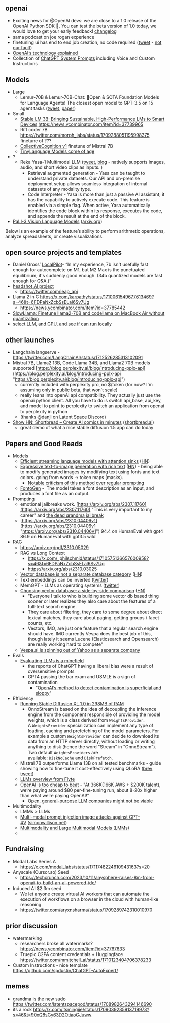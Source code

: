 ## openai

- Exciting news for @OpenAI devs: we are close to a 1.0 release of the OpenAI Python SDK 🎊. You can test the beta version of 1.0 today, we would love to get your early feedback! [changelog](https://twitter.com/StainlessAPI/status/1709650331972379060)
- sama podcast on joe rogan experience
- finetuning ui has end to end job creation, no code required ([tweet](https://twitter.com/OfficialLoganK/status/1710434050274734110) - [not our fault](https://x.com/OfficialLoganK/status/1710680533574045781?s=20))
- [OpenAI’s technology explained](https://twitter.com/OfficialLoganK/status/1712483165380415828)
- Collection of [ChatGPT System Prompts](https://news.ycombinator.com/item?id=37879077) including Voice and Custom Instructions

## Models

- Large
  - Lemur-70B & Lemur-70B-Chat: 🚀Open & SOTA Foundation Models for Language Agents! The closest open model to GPT-3.5 on 15 agent tasks ([tweet](https://twitter.com/yihengxu_/status/1712537543688990940), [paper](https://arxiv.org/abs/2310.06830))
- Small
  - [ Stable LM 3B: Bringing Sustainable, High-Performance LMs to Smart Devices](https://stability.ai/blog/stable-lm-3b-sustainable-high-performance-language-models-smart-devices) https://news.ycombinator.com/item?id=37739965
  - Rift coder 7B https://twitter.com/morph_labs/status/1709288051195998375 finetune of ???
  - [CollectiveCognition v1](https://twitter.com/Teknium1/status/1709750388528939473) finetune of Mistral 7B
  - [TinyLanguage Models come of age](https://news.ycombinator.com/item?id=37787350)
- ?
  - Reka Yasa-1 Multimodal LLM ([tweet](https://twitter.com/YiTayML/status/1709265184576204820), [blog](https://reka.ai/announcing-our-multimodal-ai-assistant/) - natively supports images, audio, and short video clips as inputs. )
    - Retrieval augmented generation - Yasa can be taught to understand private datasets. Our API and on-premise deployment setup allows seamless integration of internal datasets of any modality type.
    - Code Interpreter - Yasa is more than just a passive AI assistant; it has the capability to actively execute code. This feature is enabled via a simple flag. When active, Yasa automatically identifies the code block within its response, executes the code, and appends the result at the end of the block.
- [PaLI-3 Vision Language Models](https://arxiv.org/abs/2310.09199) ([arxiv.org](https://news.ycombinator.com/from?site=arxiv.org))

Below is an example of the feature’s ability to perform arithmetic operations, analyze spreadsheets, or create visualizations.

## open source projects and templates

- Daniel Gross’ [LocalPilot](https://x.com/danielgross/status/1708855228122964291?s=20)- “In my experience, 7b isn't usefully fast enough for autocomplete on M1, but M2 Max is the punctuated equilibrium; it's suddenly good enough. (34b quantized models are fast enough for Q&A.)“
- [headshot AI project](https://x.com/svpino/status/1711003548073504886?s=20)
  - https://twitter.com/leap_api
- Llama 2 in C https://x.com/karpathy/status/1710061549677613469?s=46&t=6FDPaNxZcbSsELal6Sv7Ug
  - https://news.ycombinator.com/item?id=37785442
- [ SlowLlama: Finetune llama2-70B and codellama on MacBook Air without quantization](https://github.com/okuvshynov/slowllama)
- [select LLM, and GPU, and see if can run locally](https://x.com/victormustar/status/1712754193784520966?s=20)

## other launches

- Langchain langserve - https://twitter.com/LangChainAI/status/1712526285313102091
- Mistral 7B, Llama2 13B, Code Llama 34B, and Llama2 70B models supported [https://blog.perplexity.ai/blog/introducing-pplx-api](https://blog.perplexity.ai/blog/introducing-pplx-api "https://blog.perplexity.ai/blog/introducing-pplx-api")
  - currently included with perplexity pro, no $/token (for now? I'm assuming only in public beta, that won't scale)
  - really leans into openAI api compatibility. They actually just use the openai python client. All you have to do is switch api_base, api_key, and model to point to perplexity to switch an application from openai to perplexity in python
  - (thanks @danjl on Latent Space Discord)
- [ Show HN: Shortbread – Create AI comics in minutes](https://shortbread.ai/) ([shortbread.ai](https://news.ycombinator.com/from?site=shortbread.ai))
  - great demo of what a nice stable diffusion 1.5 app can do today

## Papers and Good Reads

- Models
  - [Efficient streaming language models with attention sinks](https://github.com/mit-han-lab/streaming-llm) ([HN](https://news.ycombinator.com/item?id=37740932#37742452))
  - [Expressive text-to-image generation with rich text](https://rich-text-to-image.github.io/) ([HN](https://news.ycombinator.com/item?id=37770260)) - being able to modify generated images by modifying text using fonts and text colors. going from words -> token maps (masks).
    - [Notable criticism of this method over regular prompting](https://news.ycombinator.com/item?id=37772250)
  - [FontoGen](https://serce.me/posts/02-10-2023-hey-computer-make-me-a-font) -  The model takes a font description as an input, and produces a font file as an output.
- Prompting
  - emotional jailbreaks work. [https://arxiv.org/abs/2307.11760](https://arxiv.org/abs/2307.11760) "This is very important to my career" and [the dead grandma jailbreak](https://news.ycombinator.com/item?id=37743759)
  - [https://arxiv.org/abs/2310.04406v1](https://arxiv.org/abs/2310.04406v1 "https://arxiv.org/abs/2310.04406v1") 94.4 on HumanEval with gpt4 86.9 on HumanEval with gpt3.5 wild
- RAG
  - https://arxiv.org/pdf/2310.05029
  - RAG vs Long Context
    - https://x.com/_philschmid/status/1710575136657600958?s=46&t=6FDPaNxZcbSsELal6Sv7Ug
    - https://arxiv.org/abs/2310.03025
  - [Vector database is not a separate database category](https://nextword.substack.com/p/vector-database-is-not-a-separate) ([HN](https://news.ycombinator.com/item?id=37747534))
  - Text embeddings can be inverted ([twitter](https://x.com/jxmnop/status/1712562908133999069?s=20))
  - MemGPT - LLMs as operating systems ([twitter](https://x.com/iScienceLuvr/status/1712747095676117155?s=20))
  - [ Choosing vector database: a side-by-side comparison](https://benchmark.vectorview.ai/vectordbs.html) ([HN](https://news.ycombinator.com/item?id=37764489))
    - "Everyone I talk to who is building some vector db based thing sooner or later realizes they also care about the features of a full-text search engine.
    - They care about filtering, they care to some degree about direct lexical matches, they care about paging, getting groups / facet counts, etc.
    - Vectors, IMO, are just one feature that a regular search engine should have. IMO currently Vespa does the best job of this, though lately it seems Lucene (Elasticsearch and Opensearch) are really working hard to compete"
  - [Vespa.ai is spinning out of Yahoo as a separate company](https://blog.vespa.ai/vespa-is-becoming-its-own-company/)
- Evals
  - [Evaluating LLMs is a minefield](https://twitter.com/random_walker/status/1709583031001124889)
    - the reports of ChatGPT having a liberal bias were a result of oversensitive prompts
    - GPT4 passing the bar exam and USMLE is a sign of contamination
      - "[OpenAI’s method to detect contamination is superficial and sloppy](https://www.aisnakeoil.com/p/gpt-4-and-professional-benchmarks)"
- Efficiency
  - [Running Stable Diffusion XL 1.0 in 298MB of RAM](https://github.com/vitoplantamura/OnnxStream/tree/846da873570a737b49154e8f835704264864b0fe)
    - OnnxStream is based on the idea of decoupling the inference engine from the component responsible of providing the model weights, which is a class derived from `WeightsProvider`. A `WeightsProvider` specialization can implement any type of loading, caching and prefetching of the model parameters. For example a custom `WeightsProvider` can decide to download its data from an HTTP server directly, without loading or writing anything to disk (hence the word "Stream" in "OnnxStream"). Two default `WeightsProviders` are available: `DiskNoCache` and `DiskPrefetch`.
  - Mistral 7B outperforms Llama 13B on all tested benchmarks - guide showing how to fine-tune it cost-effectively using QLoRA ([brev tweet](https://twitter.com/HarperSCarroll/status/1709000201963532429))
  - [LLMs overview from Flyte](https://flyte.org/blog/getting-started-with-large-language-models-key-things-to-know#what-are-llms)
  - [OpenAI is too cheap to beat](https://generatingconversation.substack.com/p/openai-is-too-cheap-to-beat) - "At $366K ($166K AWS + $200K talent), we’re paying around $80 per-fine-tuning run, about 8-20x higher than what we’re paying OpenAI!"
    - [Open, general-purpose LLM companies might not be viable](https://www.interconnects.ai/p/are-open-llms-viable)
- Multimodality
	- LMMs > LLMs
	- [Multi-modal prompt injection image attacks against GPT-4V](https://simonwillison.net/2023/Oct/14/multi-modal-prompt-injection/) ([simonwillison.net](https://news.ycombinator.com/from?site=simonwillison.net))
	- [Multimodality and Large Multimodal Models (LMMs)](https://huyenchip.com//2023/10/10/multimodal.html)
	- 

## Fundraising

- Modal Labs Series A
  - https://x.com/modal_labs/status/1711748224610943163?s=20
- Anyscale (Cursor.so) Seed
  - https://techcrunch.com/2023/10/11/anysphere-raises-8m-from-openai-to-build-an-ai-powered-ide/
- Induced AI $2.3m seed
  - We let anyone create virtual AI workers that can automate the execution of workflows on a browser in the cloud with human-like reasoning.
  - https://twitter.com/aryxnsharma/status/1709289742310010970

## prior discussion

- watermarking
  - researchers broke all watermarks? https://news.ycombinator.com/item?id=37767633
  - Truepic C2PA content credentials + Huggingface https://twitter.com/mmitchell_ai/status/1710123404706378233
- Custom Instructions - nice template https://github.com/spdustin/ChatGPT-AutoExpert/

## memes

- grandma is the new sudo https://twitter.com/latentspacepod/status/1708982643294146690
- its a rock https://x.com/itsmingjie/status/1709039235913719973?s=46&t=90xQ8sGy63D2OtiaoGJuww
